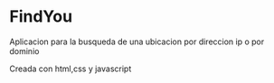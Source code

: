# FindYou
Aplicacion para la busqueda de una ubicacion por direccion ip o por dominio

Creada con html,css y javascript
